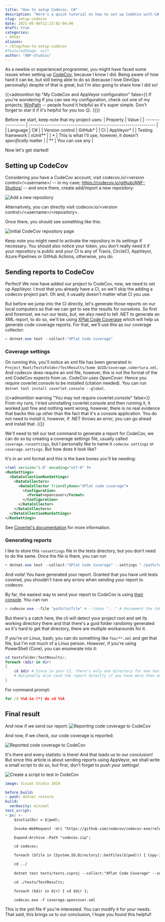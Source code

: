 ```yaml
---
title: "How to setup Codecov, C#"
description: "Here's a quick tutorial on how to set up CodeCov with C# using AppVeyor!"
slug: setup-codecov
date: 2021-05-06T12:23:02-04:00
draft: true
categories:
- Other
aliases:
- /blog/how-to-setup-codecov
#featuredImage: null
author: "ANF-Studios"
---
```


<!--more-->

As a newbie or experienced programmer, you might have faced some issues when setting up [CodeCov](https://codecov.io), because I know I did. Being aware of how hard it can be, but still being able to do so (because I love DevOps personally) despite of that is great, but I'm also going to share how I did so!

{{<admonition tip "My CodeCov and AppVeyor configuration" false>}}
If you're wondering if you can see my configuration, check out one of my projects; [WinPath](https://github.com/ANF-Studios/WinPath) -- people found it helpful as it's super simple. Don't forget to star it if it's helpful for you too :wink:. 
{{</admonition>}}

Before we start, keep note that my project uses:
| Property          | Value                                                            |
| ----------------- | ---------------------------------------------------------------- |
| Language          | C#                                                               |
| Version control   | GitHub*                                                          |
| CI                | AppVeyor*                                                        |
| Testing framework | xUnit**                                                          |
| *                 | This is what I'll use, however, it doesn't *specifically* matter |
| **                | You can use any                                                  |

Now let's get started!

## Setting up CodeCov

Considering you have a CodeCov account, visit codecov.io/<version control\>/<username\>/ -- in my case; https://codecov.io/github/ANF-Studios/ -- and once there, create add/import a new repository:

![Add a new repository](add_new_repository.png)

Alternaitvely, you can directly visit codecov.io/<version control\>/<username\>/<repository\>.

Once there, you should see something like this:

![Initial CodeCov repository page](codecov_initial.png)

Keep note you might need to activate the repository in its settings if necessary. You should also notice your token, you don't really need it if your repository is public and your CI is any of Travis, CircleCI, AppVeyor, Azure Pipelines or GitHub Actions, otherwise, you do.

## Sending reports to CodeCov

Perfect! We now have added our project to CodeCov, now, we need to set up AppVeyor. I trust that you already have a CI, so we'll skip the adding a codecov project part. Oh and, it usually doesn't matter what CI you use.

But before we jump into the CI directly, let's generate those reports on our local computers so that we can get to see the results for ourselves. So first and foremost, we run our tests, *but*, we also need to tell .NET to generate an XML report, to do so, we'll be using [XPlat Code Coverage](https://github.com/coverlet-coverage/coverlet/blob/master/Documentation/VSTestIntegration.md) which will help us generate code coverage reports. For that, we'll use this as our coverage collector:
```ps1
> dotnet.exe test --collect:"XPlat Code Coverage"
```

### Coverage settings

On running this, you'll notice an xml file has been generated in `Project_Root/TestsFolder/TestResults/Some GUID/coverage.cobertura.xml`. And codecov does require an xml file, however, this is not the format of the xml CodeCov expects from us. *CodeCov uses OpenCover.* Hence you require coverlet.console to be installed (citation needed). You can run `dotnet tool install coverlet.console --global`.

{{<admonition warning "You may not require coverlet.console" false>}}
From my runs, I tried uninstalling coverlet.console and then running it, it worked just fine and nothing went wrong, however, there is no real evidence that backs this up other than the fact that it's a console application. You do not need to install it, however, if .NET throws an error, you can go ahead and install that.
{{</admonition>}}

We'll need to tell our test command to generate a report for CodeCov, we can do so by creating a coverage settings file, usually called `coverage.runsettings`, but I personally like to name it `codecov.settings` or `coverage.settings`. But how does it look like?

It's in an xml format and this is the bare bones you'll be needing:
```xml
<?xml version="1.0" encoding="utf-8" ?>
<RunSettings>
  <DataCollectionRunSettings>
    <DataCollectors>
      <DataCollector friendlyName="XPlat code coverage">
        <Configuration>
          <Format>opencover</Format>
        </Configuration>
      </DataCollector>
    </DataCollectors>
  </DataCollectionRunSettings>
</RunSettings>
```

See [Coverlet's documentation](https://github.com/coverlet-coverage/coverlet/blob/master/Documentation/VSTestIntegration.md) for more information.

### Generating reports

I like to store this `runsettings` file in the tests directory, but you don't need to do the same. Once the file is there, you can run
```ps1
> dotnet.exe test --collect:"XPlat Code Coverage" --settings "./path/to/coverage.settings"
```

And voila! You have generated your report. Granted that you have unit tests covered, you shouldn't have any errors when sending your report to codecov.

By far, the easiest way to send your report to CodeCov is using [their console](https://github.com/codecov/codecov-exe/releases/latest). You can run
```ps1
> codecov.exe --file "path/to/file" # --token "..." # Uncomment the token part if you aren't using a CI like AppVeyor, GitHub Actions, Circle CI, Travis, etc. 
```

But there's a catch here, the cli will detect your project root and set its working directory there and that there's a guid folder randomly generated so it's hard to get that directory, there are multiple workarounds for it.

If you're on Linux, bash; you can do something like `foo/**.xml` and get that file, but I'm not much of a Linux person. *However*, if you're using PowerShell (Core), you can enumerate into it:
```ps1
cd testsfolder/TestResults/;
foreach ($dir in dir)
{
    cd $dir # Since in your CI, there's only one directory for one test, you can cd into that.
    # Optionally also send the report directly if you have more than one test result.
}
```

For command prompt:
```cmd
for /d %%A in (*) do cd %%A
```

## Final result

And now if we send our report:
![Reporting code coverage to CodeCov](reporting_coverage.png)

And now, if we check, our code coverage is reported:

![Reported code coverage to CodeCov](reported_coverage.png)

It's there and every statistic is there! And that leads us to our conclusion! But since this article is about sending reports using AppVeyor, we shall write a small script to do so, but first, don't forget to push your settings!

![Create a script to test in CodeCov](create_test_script.png)

```yml
image: Visual Studio 2019

before_build:
- pwsh: dotnet restore
build:
  verbosity: minimal
test_script:
- ps: >-
    $initialDir = $(pwd);

    Invoke-WebRequest -Uri "https://github.com/codecov/codecov-exe/releases/download/1.13.0/codecov-win7-x64.zip" -Outfile "codecov.zip";

    Expand-Archive -Path "codecov.zip";

    cd codecov;

    foreach ($file in [System.IO.Directory]::GetFiles($(pwd))) { Copy-Item -Path $file -Destination "C:\Windows\" };

    cd ../
    
    dotnet test tests/tests.csproj --collect:"XPlat Code Coverage" --settings "./tests/coverage.settings";

    cd ./tests/TestResults;

    foreach ($dir in dir) { cd $dir };

    codecov.exe -f coverage.opencover.xml
```

This is the yml file if you're interested. You can modify it for your needs. That said, this brings us to our conclusion, I hope you found this helpful!
